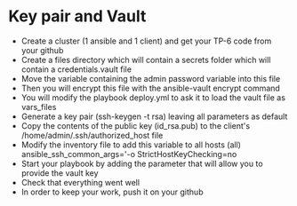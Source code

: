 # Key pair and Vault

- Create a cluster (1 ansible and 1 client) and get your TP-6 code from your github
- Create a files directory which will contain a secrets folder which will contain a credentials.vault file
- Move the variable containing the admin password variable into this file
- Then you will encrypt this file with the ansible-vault encrypt command
- You will modify the playbook deploy.yml to ask it to load the vault file as vars_files
- Generate a key pair (ssh-keygen -t rsa) leaving all parameters as default
- Copy the contents of the public key (id_rsa.pub) to the client's /home/admin/.ssh/authorized_host file
- Modify the inventory file to add this variable to all hosts (all) ansible_ssh_common_args='-o StrictHostKeyChecking=no
- Start your playbook by adding the parameter that will allow you to provide the vault key
- Check that everything went well
- In order to keep your work, push it on your github
